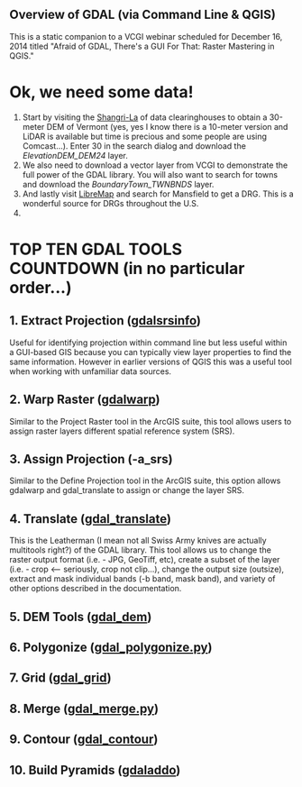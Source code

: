 ## Overview of GDAL (via Command Line & QGIS)

This is a static companion to a VCGI webinar scheduled for December 16, 2014 titled "Afraid of GDAL, There's a GUI For That: Raster Mastering in QGIS."

# **Ok, we need some data!**

1. Start by visiting the [Shangri-La](http://vcgi.vermont.gov/opendata) of data clearinghouses to obtain a 30-meter DEM of Vermont (yes, yes I know there is a 10-meter version and LiDAR is available but time is precious and some people are using Comcast...). Enter 30 in the search dialog and download the *ElevationDEM_DEM24* layer.
2. We also need to download a vector layer from VCGI to demonstrate the full power of the GDAL library. You will also want to search for towns and download the *BoundaryTown_TWNBNDS* layer.
3. And lastly visit [LibreMap](http://libremap.org/data/state/vermont/) and search for Mansfield to get a DRG. This is a wonderful source for DRGs throughout the U.S.
4. 

# **TOP TEN GDAL TOOLS COUNTDOWN (in no particular order...)**
  
## **1. Extract Projection** ([gdalsrsinfo](http://gdal.org/1.11/gdalsrsinfo.html))
Useful for identifying projection within command line but less useful within a GUI-based GIS because you can typically view layer properties to find the same information. However in earlier versions of QGIS this was a useful tool when working with unfamiliar data sources.
## **2. Warp Raster** ([gdalwarp](http://gdal.org/1.11/gdalwarp.html))
Similar to the Project Raster tool in the ArcGIS suite, this tool allows users to assign raster layers different spatial reference system (SRS).
## **3. Assign Projection** (-a_srs)
Similar to the Define Projection tool in the ArcGIS suite, this option allows gdalwarp and gdal_translate to assign or change the layer SRS. 
## **4. Translate** ([gdal_translate](http://gdal.org/1.11/gdal_translate.html))
This is the Leatherman (I mean not all Swiss Army knives are actually multitools right?) of the GDAL library. This tool allows us to change the raster output format (i.e. - JPG, GeoTiff, etc), create a subset of the layer (i.e. - crop <-- seriously, crop not clip...), change the output size (outsize), extract and mask individual bands (-b band, mask band), and variety of other options described in the documentation.
## **5. DEM Tools** ([gdal_dem](http://www.gdal.org/gdaldem.html))
## **6. Polygonize** ([gdal_polygonize.py](http://www.gdal.org/gdal_polygonize.html))
## **7. Grid** ([gdal_grid](http://www.gdal.org/gdal_grid.html))
## **8. Merge** ([gdal_merge.py](http://www.gdal.org/gdal_merge.html))
## **9. Contour** ([gdal_contour](http://www.gdal.org/gdal_contour.html))
## **10. Build Pyramids** ([gdaladdo](http://www.gdal.org/gdaladdo.html))